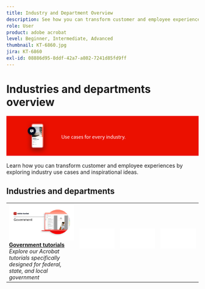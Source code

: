 ```yaml
---
title: Industry and Department Overview
description: See how you can transform customer and employee experiences by exploring industry use cases and inspirational ideas
role: User
product: adobe acrobat
level: Beginner, Intermediate, Advanced
thumbnail: KT-6860.jpg
jira: KT-6860
exl-id: 08886d95-8ddf-42a7-a802-7241d85fd9ff
---
```

# Industries and departments overview

![Acrobat Industry Image](../assets/Hero-Industry.png)

Learn how you can transform customer and employee experiences by exploring industry use cases and inspirational ideas.

## Industries and departments

<table style="table-layout:fixed">
<tr>
  <td>
    <a href="gov/gov-overview.md">
      <img alt="Government tutorials" src="../assets/Government.png" />
    </a>
    <div>
    <a href="gov/gov-overview.md"><strong>Government tutorials</strong></a>
    </div>
    <em>Explore our Acrobat tutorials specifically designed for federal, state, and local government</em>
    <br>
  </td>
  <td>
   <img alt="Spacer" src="../assets/Whitespacer.png" />
    <div>
    <br>
  </td>  
  <td>
   <img alt="Spacer" src="../assets/Whitespacer.png" />
    <div>
    <br>
  </td>
  <td>
   <img alt="Spacer" src="../assets/Whitespacer.png" />
    <div>
    <br>
  </td>
</tr>
</table>
